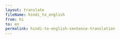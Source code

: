 ```yaml
--- 
layout: translate 
fileName: hindi_to_english
from: hi
to: en 
permalink: hindi-to-english-sentence-translation
---
```

